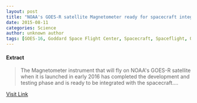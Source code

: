 ```yaml
---
layout: post
title: "NOAA's GOES-R satellite Magnetometer ready for spacecraft integration"
date: 2015-08-11
categories: Science
author: unknown author
tags: [GOES-16, Goddard Space Flight Center, Spacecraft, Spaceflight, Outer space, Astronautics, Flight, Aerospace engineering, Spaceflight technologies]
---
```





#### Extract
>The Magnetometer instrument that will fly on NOAA's GOES-R satellite when it is launched in early 2016 has completed the development and testing phase and is ready to be integrated with the spacecraft....



[Visit Link](http://feeds.sciencedaily.com/~r/sciencedaily/~3/JQ7w5-LwwSg/140715214311.htm)


